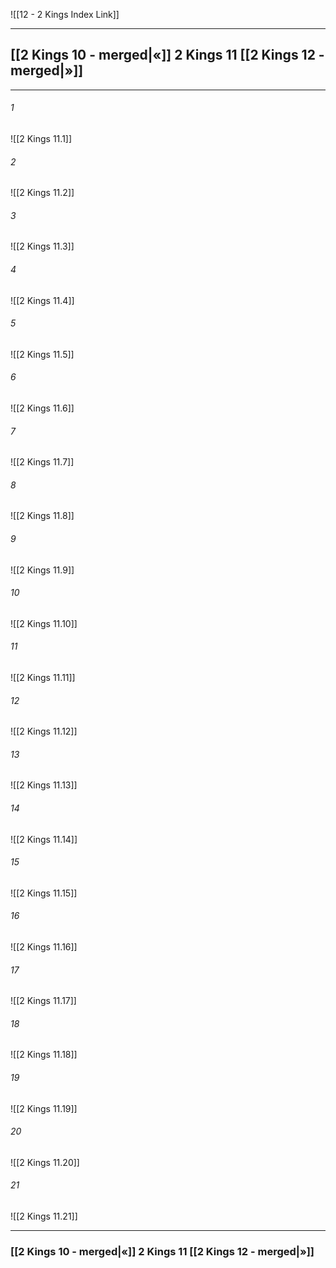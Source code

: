 ![[12 - 2 Kings Index Link]]

---
##  [[2 Kings 10 - merged|«]] 2 Kings 11 [[2 Kings 12 - merged|»]]

---

###### 1
![[2 Kings 11.1]] 

###### 2
![[2 Kings 11.2]] 

###### 3
![[2 Kings 11.3]] 

###### 4
![[2 Kings 11.4]]

###### 5 
![[2 Kings 11.5]] 

###### 6
![[2 Kings 11.6]] 

###### 7
![[2 Kings 11.7]] 

###### 8
![[2 Kings 11.8]] 

###### 9
![[2 Kings 11.9]] 

###### 10
![[2 Kings 11.10]] 

###### 11
![[2 Kings 11.11]] 

###### 12
![[2 Kings 11.12]]

###### 13
![[2 Kings 11.13]] 

###### 14
![[2 Kings 11.14]] 

###### 15
![[2 Kings 11.15]]

###### 16
![[2 Kings 11.16]] 

###### 17
![[2 Kings 11.17]]

###### 18
![[2 Kings 11.18]] 

###### 19
![[2 Kings 11.19]] 

###### 20
![[2 Kings 11.20]]

###### 21
![[2 Kings 11.21]] 


---
###  [[2 Kings 10 - merged|«]] 2 Kings 11 [[2 Kings 12 - merged|»]]